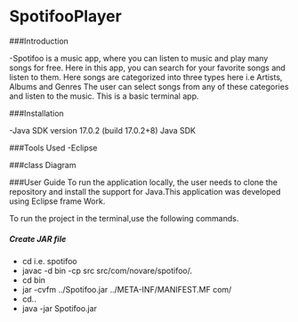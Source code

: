 # SpotifooPlayer

###Introduction
  
-Spotifoo is a music app, where you can listen to music and play  many songs for free. Here in this app, you can search for your favorite songs and listen to them. Here songs are categorized into three types here i.e   Artists, Albums and Genres The user can select songs from any of these categories and listen to the music. This is a basic terminal app.

###Installation

-Java SDK version 17.0.2 (build 17.0.2+8) Java SDK

###Tools Used
-Eclipse

###class Diagram



###User Guide
To run the application locally, the user needs to clone the repository and install the support for Java.This application was developed using Eclipse frame Work. 



To run the project in the terminal,use the following commands.
##### Create JAR file
- cd <project> i.e. spotifoo
- javac -d bin -cp src src/com/novare/spotifoo/*.*
- cd bin 
- jar -cvfm  ../Spotifoo.jar ../META-INF/MANIFEST.MF com/
- cd..
- java -jar Spotifoo.jar

